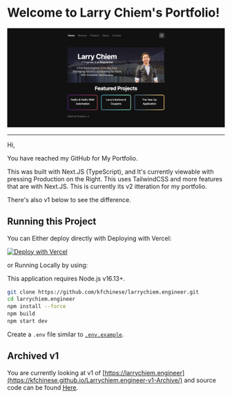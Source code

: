 
# Welcome to Larry Chiem's Portfolio! 

![](https://raw.githubusercontent.com/KFChinese/Larrychiem.engineer/master/public/Screen%20Shot%202023-02-02%20at%202.32.14%20PM.png)

---

Hi,

You have reached my GitHub for My Portfolio.

This was built with Next.JS (TypeScript), and It's currently viewable with pressing Production on the Right.
This uses TailwindCSS and more features that are with Next.JS.
This is currently its v2 itteration for my portfolio.

There's also v1 below to see the difference.



## Running this Project
You can Either deploy directly with Deploying with Vercel:

[![Deploy with Vercel](https://vercel.com/button)](https://vercel.com/new/clone?repository-url=https%3A%2F%2Fgithub.com%2Fkfchinese%2Flarrychiem.engineer) 

or Running Locally by using:

This application requires Node.js v16.13+.

```bash
git clone https://github.com/kfchinese/larrychiem.engineer.git
cd larrychiem.engineer
npm install --force
npm build
npm start dev
```

Create a `.env` file similar to [`.env.example`](https://github.com/leerob/leerob.io/blob/main/.env.example).


## Archived v1 
You are currently looking at v1 of [https://larrychiem.engineer](https://kfchinese.github.io/Larrychiem.engineer-v1-Archive/)
and source code can be found [Here](https://github.com/KFChinese/Larrychiem.engineer-v1-Archive).
